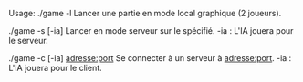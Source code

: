 Usage:
./game -l
Lancer une partie en mode local graphique (2 joueurs).

./game -s [-ia] <port>
Lancer en mode serveur sur le <port> spécifié.
-ia : L'IA jouera pour le serveur.

./game -c [-ia] <adresse:port>
Se connecter à un serveur à <adresse:port>.
-ia : L'IA jouera pour le client.
